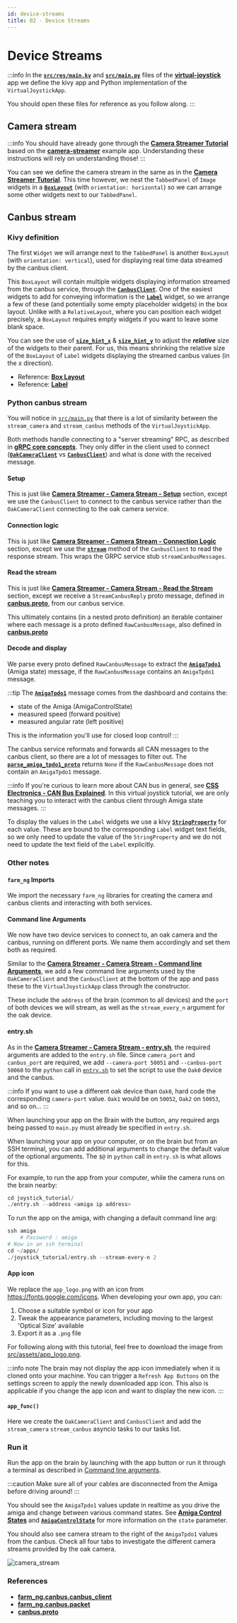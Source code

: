```yaml
---
id: device-streams
title: 02 - Device Streams
---
```

# Device Streams

:::info
In the
[**`src/res/main.kv`**](https://github.com/farm-ng/virtual-joystick/blob/main/src/res/main.kv)
and [**`src/main.py`**](https://github.com/farm-ng/virtual-joystick/blob/main/src/main.py)
files of the
[**virtual-joystick**](https://github.com/farm-ng/virtual-joystick)
app we define the kivy app and Python implementation of the
`VirtualJoystickApp`.

You should open these files for reference as you follow along.
:::

## Camera stream

:::info
You should have already gone through the
[**Camera Streamer Tutorial**](/docs/tutorials/camera_streamer/camera-streamer-overview)
based on the
[**camera-streamer**](https://github.com/farm-ng/camera-streamer)
example app.
Understanding these instructions will rely on understanding those!
:::

You can see we define the camera stream in the same as in the
[**Camera Streamer Tutorial**](/docs/tutorials/camera_streamer/camera-streamer-overview).
This time however, we nest the `TabbedPanel` of `Image` widgets
in a
[**`BoxLayout`**](https://kivy.org/doc/stable/api-kivy.uix.boxlayout.html)
(with  `orientation: horizontal`) so we can arrange some other
widgets next to our `TabbedPanel`.

## Canbus stream

### Kivy definition

The first `Widget` we will arrange next to the `TabbedPanel` is
another `BoxLayout` (with  `orientation: vertical`), used for
displaying real time data streamed by the canbus client.

This `BoxLayout` will contain multiple widgets displaying
information streamed from the canbus service, through the
[**`CanbusClient`**](https://github.com/farm-ng/farm-ng-amiga/blob/main/py/farm_ng/canbus/canbus_client.py).
One of the easiest widgets to add for conveying information is
the [**`Label`**](https://kivy.org/doc/stable/api-kivy.uix.label.html)
widget, so we arrange a few of these (and potentially some empty
placeholder widgets) in the box layout.
Unlike with a `RelativeLayout`, where you can position each
widget precisely, a `BoxLayout` requires empty widgets if you
want to leave some blank space.

You can see the use of
[**`size_hint_x`**](https://kivy.org/doc/stable/api-kivy.uix.widget.html#kivy.uix.widget.Widget.size_hint_x)
&
[**`size_hint_y`**](https://kivy.org/doc/stable/api-kivy.uix.widget.html#kivy.uix.widget.Widget.size_hint_y)
to adjust the ***relative*** size of the widgets to their parent.
For us, this means shrinking the relative size of the `BoxLayout`
of `Label` widgets displaying the streamed canbus values (in the
x direction).

- Reference:
[**Box Layout**](https://kivy.org/doc/stable/api-kivy.uix.boxlayout.html)
- Reference:
[**Label**](https://kivy.org/doc/stable/api-kivy.uix.label.html)

### Python canbus stream

You will notice in [`src/main.py`](https://github.com/farm-ng/virtual-joystick/blob/main/src/main.py)
that there is a lot of similarity between the `stream_camera` and
`stream_canbus` methods of the `VirtualJoystickApp`.

Both methods handle connecting to a "server streaming" RPC, as
described in [**gRPC core concepts**](https://grpc.io/docs/what-is-grpc/core-concepts/).
They only differ in the client used to connect
([**`OakCameraClient`**](https://github.com/farm-ng/farm-ng-amiga/blob/main/py/farm_ng/oak/camera_client.py)
vs
[**`CanbusClient`**](https://github.com/farm-ng/farm-ng-amiga/blob/main/py/farm_ng/canbus/canbus_client.py))
and what is done with the received message.

#### Setup

This is just like
[**Camera Streamer - Camera Stream - Setup**](/docs/tutorials/camera_streamer/camera-stream#setup)
section, except we use the `CanbusClient`  to connect to the
canbus service rather than the `OakCameraClient` connecting to
the oak camera service.

#### Connection logic

This is just like
[**Camera Streamer - Camera Stream - Connection Logic**](/docs/tutorials/camera_streamer/camera-stream#connection-logic)
section, except we use the
[**`stream`**](https://github.com/farm-ng/farm-ng-amiga/blob/main/py/farm_ng/canbus/canbus_client.py)
method of the `CanbusClient` to read the response stream.
This wraps the GRPC service stub `streamCanbusMessages`.

#### Read the stream

This is just like
[**Camera Streamer - Camera Stream - Read the Stream**](/docs/tutorials/camera_streamer/camera-stream#read-the-stream)
section, except we receive a `StreamCanbusReply` proto message,
defined in
[**canbus.proto**](https://github.com/farm-ng/farm-ng-amiga/blob/main/protos/farm_ng/canbus/canbus.proto),
from our canbus service.

This ultimately contains (in a nested proto definition) an
iterable container where each message is a proto defined
`RawCanbusMessage`, also defined in
[**canbus.proto**](https://github.com/farm-ng/farm-ng-amiga/blob/main/protos/farm_ng/canbus/canbus.proto)

#### Decode and display

We parse every proto defined `RawCanbusMessage` to extract the
[**`AmigaTpdo1`**](https://github.com/farm-ng/farm-ng-amiga/blob/main/py/farm_ng/canbus/packet.py)
(Amiga state) message, if the `RawCanbusMessage` contains an
`AmigaTpdo1` message.

:::tip
The [**`AmigaTpdo1`**](https://github.com/farm-ng/farm-ng-amiga/blob/main/py/farm_ng/canbus/packet.py)
message comes from the dashboard and contains the:

- state of the Amiga (AmigaControlState)
- measured speed (forward positive)
- measured angular rate (left positive)

This is the information you'll use for closed loop control!
:::

The canbus service reformats and forwards all CAN messages to the
canbus client, so there are a lot of messages to filter out.
The [**`parse_amiga_tpdo1_proto`**](https://github.com/farm-ng/farm-ng-amiga/blob/main/py/farm_ng/canbus/packet.py)
returns `None` if the `RawCanbusMessage` does not contain an `AmigaTpdo1` message.

:::info
If you're curious to learn more about CAN bus in general, see
[**CSS Electronics - CAN Bus Explained**](https://www.csselectronics.com/pages/can-bus-simple-intro-tutorial).
In this virtual joystick tutorial, we are only teaching you to
interact with the canbus client through Amiga state messages.
:::

To display the values in the `Label` widgets we use a kivy
[**`StringProperty`**](https://kivy.org/doc/stable/api-kivy.properties.html#kivy.properties.StringProperty)
for each value.
These are bound to the corresponding `Label` widget text fields,
so we only need to update the value of the `StringProperty` and
we do not need to update the text field of the `Label` explicitly.

### Other notes

#### `farm_ng` Imports

We import the necessary `farm_ng` libraries for creating the
camera and canbus clients and interacting with both services.

#### Command line Arguments

We now have two device services to connect to, an oak camera and
the canbus, running on different ports.
We name them accordingly and set them both as required.

Similar to the [**Camera Streamer - Camera Stream - Command line Arguments**](/docs/tutorials/camera_streamer/camera-stream#command-line-arguments),
we add a few command line arguments used by the `OakCameraClient`
and the `CanbusClient` at the bottom of the app and pass these to
the `VirtualJoystickApp` class through the constructor.

These include the `address` of the brain (common to all devices)
and the `port` of both devices we will stream, as well as the
`stream_every_n` argument for the oak device.

#### entry.sh

As in the [**Camera Streamer - Camera Stream - entry.sh**](/docs/tutorials/camera_streamer/camera-stream#entrysh),
the required arguments are added to the `entry.sh` file.
Since `camera_port` and `canbus_port` are required, we add
`--camera-port 50051` and `--canbus-port 50060` to the `python`
call in
[`entry.sh`](https://github.com/farm-ng/virtual-joystick/blob/main/entry.sh)
to set the script to use the `Oak0` device and the canbus.

:::info
If you want to use a different oak device than `Oak0`, hard code
the corresponding `camera-port` value.
`Oak1` would be on `50052`, `Oak2` on `50053`, and so on...
:::

When launching your app on the Brain with the button, any
required args being passed to `main.py` must already be specified
in `entry.sh`.

When launching your app on your computer, or on the brain but
from an SSH terminal, you can add additional arguments to change
the default value of the optional arguments.
The `$@` in `python` call in `entry.sh` is what allows for this.

For example, to run the app from your computer, while the camera
runs on the brain nearby:

```Python
cd joystick_tutorial/
./entry.sh --address <amiga ip address>
```

To run the app on the amiga, with changing a default command line
arg:

```Python
ssh amiga
    # Password : amiga
# Now in an ssh terminal
cd ~/apps/
./joystick_tutorial/entry.sh --stream-every-n 2
```

#### App icon

We replace the `app_logo.png` with an icon from <https://fonts.google.com/icons>.
When developing your own app, you can:

1. Choose a suitable symbol or icon for your app
2. Tweak the appearance parameters, including moving to the
largest 'Optical Size' available
3. Export it as a `.png` file

For following along with this tutorial, feel free to download the
image from [src/assets/app_logo.png](https://github.com/farm-ng/virtual-joystick/blob/main/src/assets/app_logo.png).

:::info note
The brain may not display the app icon immediately when it is
cloned onto your machine.
You can trigger a `Refresh App Buttons` on the settings screen to
apply the newly downloaded app icon.
This also is applicable if you change the app icon and want to
display the new icon.
:::

#### `app_func()`

Here we create the `OakCameraClient` and `CanbusClient` and add
the `stream_camera` `stream_canbus` asyncio tasks to our tasks
list.

### Run it

Run the app on the brain by launching with the app button or run
it through a terminal as described in
[Command line arguments](#command-line-arguments).

:::caution
Make sure all of your cables are disconnected from the Amiga
before driving around!
:::

You should see the `AmigaTpdo1` values update in realtime as you
drive the amiga and change between various command states. See
[**Amiga Control States**](../../dashboard/control_states.mdx)
and [**`AmigaControlState`**](https://github.com/farm-ng/farm-ng-amiga/blob/main/py/farm_ng/canbus/packet.py)
for more information on the `state` parameter.

You should also see camera stream to the right of the
`AmigaTpdo1` values from the canbus.
Check all four tabs to investigate the different camera streams
provided by the oak camera.

![camera_stream](https://user-images.githubusercontent.com/53625197/200481937-5fc317bc-614d-4446-89f5-9df70471c3f6.png)

### References

- [**farm_ng.canbus.canbus_client**](https://github.com/farm-ng/farm-ng-amiga/blob/main/py/farm_ng/canbus/canbus_client.py)
- [**farm_ng.canbus.packet**](https://github.com/farm-ng/farm-ng-amiga/blob/main/py/farm_ng/canbus/packet.py)
- [**canbus.proto**](https://github.com/farm-ng/farm-ng-amiga/blob/main/protos/farm_ng/canbus/canbus.proto)
